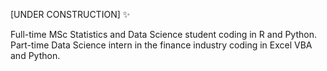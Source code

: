 [UNDER CONSTRUCTION] :sparkles:

Full-time MSc Statistics and Data Science student coding in R and Python.
Part-time Data Science intern in the finance industry coding in Excel VBA and Python.

<!---
xiancaicai/xiancaicai is a ✨ special ✨ repository because its `README.md` (this file) appears on your GitHub profile.
You can click the Preview link to take a look at your changes.
--->
